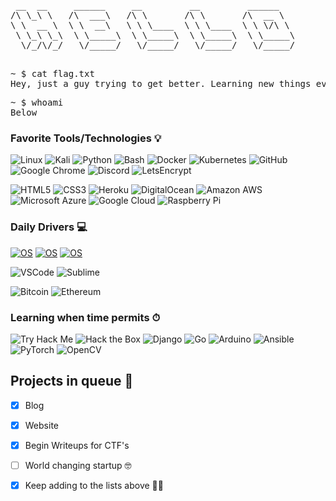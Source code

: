 
<pre>
 __  __     ______     __         __         ______    
/\ \_\ \   /\  ___\   /\ \       /\ \       /\  __ \   
\ \  __ \  \ \  __\   \ \ \____  \ \ \____  \ \ \/\ \  
 \ \_\ \_\  \ \_____\  \ \_____\  \ \_____\  \ \_____\ 
  \/_/\/_/   \/_____/   \/_____/   \/_____/   \/_____/ 
                                                       
</pre>
<pre>
~ $ cat flag.txt
Hey, just a guy trying to get better. Learning new things every day and sometimes yelling into the void. JT{me}
</pre>

<pre>
~ $ whoami
Below
</pre>

### Favorite Tools/Technologies 💡
![Linux](https://img.shields.io/badge/Linux-black?style=flat-square&logo=linux)
![Kali](https://img.shields.io/badge/Kali_linux-black?style=flat-square&logo=kali-linux)
![Python](https://img.shields.io/badge/-Python-black?style=flat-square&logo=Python)
![Bash](https://img.shields.io/badge/-Bash-black?style=flat-square&logo=gnu-bash)
![Docker](https://img.shields.io/badge/-Docker-black?style=flat-square&logo=docker)
![Kubernetes](https://img.shields.io/badge/-Kubernetes-black?style=flat-square&logo=kubernetes)
![GitHub](https://img.shields.io/badge/-GitHub-181717?style=flat-square&logo=github)
![Google Chrome](https://img.shields.io/badge/Chrome-black?style=flat-square&logo=google-chrome)
![Discord](https://img.shields.io/badge/Discord-black?style=flat-square&logo=discord)
![LetsEncrypt](https://img.shields.io/badge/Lets_Encrypt-black?style=flat-square&logo=let%E2%80%99s-encrypt)

![HTML5](https://img.shields.io/badge/-HTML5-E34F26?style=flat-square&logo=html5&logoColor=white)
![CSS3](https://img.shields.io/badge/-CSS3-1572B6?style=flat-square&logo=css3)
![Heroku](https://img.shields.io/badge/-Heroku-430098?style=flat-square&logo=heroku)
![DigitalOcean](https://img.shields.io/badge/-Digital%20Ocean-darkblue?style=flat-square&logo=digitalocean)
![Amazon AWS](https://img.shields.io/badge/Amazon%20AWS-232F3E?style=flat-square&logo=amazon-aws)
![Microsoft Azure](https://img.shields.io/badge/Microsoft%20Azure-232F7E?style=flat-square&logo=microsoft-azure)
![Google Cloud](https://img.shields.io/badge/-Google%20Cloud-232F3E?style=flat-square&logo=google-cloud)
![Raspberry Pi](https://img.shields.io/badge/-Raspberry%20Pi-C51A4A?style=flat-square&logo=Raspberry-Pi)

### Daily Drivers 💻

[![OS](https://img.shields.io/badge/OS-macOS-informational?style=flat-square&logo=apple)](https://en.wikipedia.org/wiki/MacOS)
[![OS](https://img.shields.io/badge/OS-Linux-informational?style=flat-square&logo=linux)](https://en.wikipedia.org/wiki/Linux)
[![OS](https://img.shields.io/badge/OS-Windows-informational?style=flat-square&logo=windows)](https://en.wikipedia.org/wiki/windows)

![VSCode](https://img.shields.io/badge/VSCode-black?style=flat-square&logo=visual-studio-code)
![Sublime](https://img.shields.io/badge/Sublime-black?style=flat-square&logo=sublime-text)

![Bitcoin](https://img.shields.io/badge/Bitcoin-232F3E?style=flat-square&logo=bitcoin)
![Ethereum](https://img.shields.io/badge/Ethereum-232F3E?style=flat-square&logo=ethereum)

### Learning when time permits ⏱

![Try Hack Me](https://img.shields.io/badge/-TryHackMe-black?style=flat-square&logo=tryhackme)
![Hack the Box](https://img.shields.io/badge/-HackTheBox-black?style=flat-square&logo=hack-the-box)
![Django](https://img.shields.io/badge/-Django-black?style=flat-square&logo=django)
![Go](https://img.shields.io/badge/Go-black?style=flat-square&logo=go)
![Arduino](https://img.shields.io/badge/Arduino-black?style=flat-square&logo=arduino)
![Ansible](https://img.shields.io/badge/Ansible-black?style=flat-square&logo=ansible)
![PyTorch](https://img.shields.io/badge/PyTorch-black?style=flat-square&logo=pytorch)
![OpenCV](https://img.shields.io/badge/OpenCV-black?style=flat-square&logo=opencv)

## Projects in queue 🔋

- [x] Blog
- [x] Website
- [x] Begin Writeups for CTF's
- [ ] World changing startup 🤓
- [x] Keep adding to the lists above 👍🏽


<!--
**JLJTECH/jljtech** is a ✨ _special_ ✨ repository because its `README.md` (this file) appears on your GitHub profile.

Here are some ideas to get you started:
https://simpleicons.org/
https://github.com/alexandresanlim/Badges4-README.md-Profile
- 👯 I’m looking to collaborate on ...
- 💬 Ask me about ...
- 📫 How to reach me: ...
- ⚡ Fun fact: ...
-->
